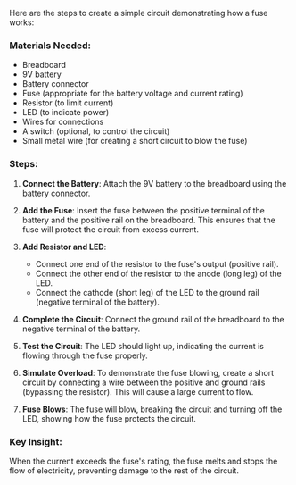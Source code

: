 Here are the steps to create a simple circuit demonstrating how a fuse works:

### Materials Needed:
- Breadboard
- 9V battery
- Battery connector
- Fuse (appropriate for the battery voltage and current rating)
- Resistor (to limit current)
- LED (to indicate power)
- Wires for connections
- A switch (optional, to control the circuit)
- Small metal wire (for creating a short circuit to blow the fuse)

### Steps:

1. **Connect the Battery**: Attach the 9V battery to the breadboard using the battery connector.

2. **Add the Fuse**: Insert the fuse between the positive terminal of the battery and the positive rail on the breadboard. This ensures that the fuse will protect the circuit from excess current.

3. **Add Resistor and LED**:
   - Connect one end of the resistor to the fuse's output (positive rail).
   - Connect the other end of the resistor to the anode (long leg) of the LED.
   - Connect the cathode (short leg) of the LED to the ground rail (negative terminal of the battery).

4. **Complete the Circuit**: Connect the ground rail of the breadboard to the negative terminal of the battery.

5. **Test the Circuit**: The LED should light up, indicating the current is flowing through the fuse properly.

6. **Simulate Overload**: To demonstrate the fuse blowing, create a short circuit by connecting a wire between the positive and ground rails (bypassing the resistor). This will cause a large current to flow.

7. **Fuse Blows**: The fuse will blow, breaking the circuit and turning off the LED, showing how the fuse protects the circuit.

### Key Insight:
When the current exceeds the fuse's rating, the fuse melts and stops the flow of electricity, preventing damage to the rest of the circuit.
